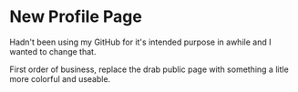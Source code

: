 # New Profile Page

Hadn't been using my GitHub for it's intended purpose in awhile and I wanted to change that.

First order of business, replace the drab public page with something a litle more colorful and useable.
